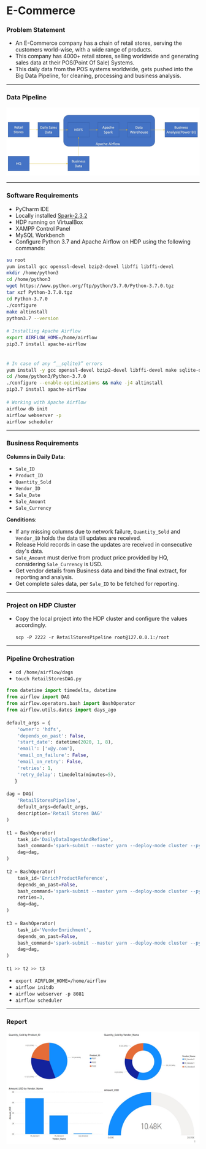 # E-Commerce

### Problem Statement

- An E-Commerce company has a chain of retail stores, serving the customers world-wise, with a wide range of products.
- This company has 4000+ retail stores, selling worldwide and generating sales data at their POS(Point Of Sale) Systems.
- This daily data from the POS systems worldwide, gets pushed into the Big Data Pipeline, for cleaning, processing and business analysis.

---

### Data Pipeline

<img src="Pipeline.jpg">

---

### Software Requirements

- PyCharm IDE
- Locally installed [Spark-2.3.2](https://archive.apache.org/dist/spark/spark-2.3.2/spark-2.3.2-bin-hadoop2.7.tgz)
- HDP running on VirtualBox
- XAMPP Control Panel
- MySQL Workbench
- Configure Python 3.7 and Apache Airflow on HDP using the following commands:
```bash
su root
yum install gcc openssl-devel bzip2-devel libffi libffi-devel
mkdir /home/python3
cd /home/python3
wget https://www.python.org/ftp/python/3.7.0/Python-3.7.0.tgz
tar xzf Python-3.7.0.tgz
cd Python-3.7.0
./configure
make altinstall
python3.7 --version

# Installing Apache Airflow
export AIRFLOW_HOME=/home/airflow
pip3.7 install apache-airflow


# In case of any “__sqlite3” errors
yum install -y gcc openssl-devel bzip2-devel libffi-devel make sqlite-devel
cd /home/python3/Python-3.7.0
./configure --enable-optimizations && make -j4 altinstall
pip3.7 install apache-airflow

# Working with Apache Airflow
airflow db init
airflow webserver -p
airflow scheduler
```

---

### Business Requirements

**Columns in Daily Data**:
- `Sale_ID`
- `Product_ID`
- `Quantity_Sold`
- `Vendor_ID`
- `Sale_Date`
- `Sale_Amount`
- `Sale_Currency`

**Conditions**:
- If any missing columns due to network failure, `Quantity_Sold` and `Vendor_ID` holds the data till updates are received.
- Release Hold records in case the updates are received in consecutive day's data.
- `Sale_Amount` must derive from product price provided by HQ, considering `Sale_Currency` is USD.
- Get vendor details from Business data and bind the final extract, for reporting and analysis.
- Get complete sales data, per `Sale_ID` to be fetched for reporting.

---

### Project on HDP Cluster

- Copy the local project into the HDP cluster and configure the values accordingly.
  
    `scp -P 2222 -r RetailStoresPipeline root@127.0.0.1:/root`

---

### Pipeline Orchestration

- `cd /home/airflow/dags`
- `touch RetailStoresDAG.py`
```python
from datetime import timedelta, datetime
from airflow import DAG
from airflow.operators.bash import BashOperator
from airflow.utils.dates import days_ago

default_args = {
    'owner': 'hdfs',
    'depends_on_past': False,
    'start_date': datetime(2020, 1, 8),
    'email': ['x@y.com'],
    'email_on_failure': False,
    'email_on_retry': False,
    'retries': 1,
    'retry_delay': timedelta(minutes=5),
   }

dag = DAG(
    'RetailStoresPipeline',
    default_args=default_args,
    description='Retail Stores DAG'
)

t1 = BashOperator(
    task_id='DailyDataIngestAndRefine',
    bash_command='spark-submit --master yarn --deploy-mode cluster --py-files /home/RetailStoresPipeline/src/main/python/functions.py /home/RetailStoresPipeline/src/main/python/DailyDataIngestAndRefine.py',
    dag=dag,
)

t2 = BashOperator(
    task_id='EnrichProductReference',
    depends_on_past=False,
    bash_command='spark-submit --master yarn --deploy-mode cluster --py-files /home/RetailStoresPipeline/src/main/python/functions.py /home/RetailStoresPipeline/src/main/python/EnrichProductReference.py',
    retries=3,
    dag=dag,
)

t3 = BashOperator(
    task_id='VendorEnrichment',
    depends_on_past=False,
    bash_command='spark-submit --master yarn --deploy-mode cluster --py-files /home/RetailStoresPipeline/src/main/python/functions.py /home/RetailStoresPipeline/src/main/python/VendorEnrichment.py',
    dag=dag,
)

t1 >> t2 >> t3
```
- `export AIRFLOW_HOME=/home/airflow`
- `airflow initdb`
- `airflow webserver -p 8081`
- `airflow scheduler`

---

### Report

<img src="Report.jpg">